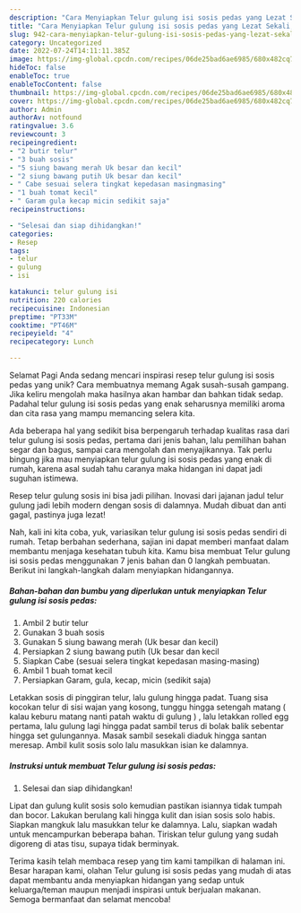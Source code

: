 ```yaml
---
description: "Cara Menyiapkan Telur gulung isi sosis pedas yang Lezat Sekali, Sempurna"
title: "Cara Menyiapkan Telur gulung isi sosis pedas yang Lezat Sekali, Sempurna"
slug: 942-cara-menyiapkan-telur-gulung-isi-sosis-pedas-yang-lezat-sekali-sempurna
category: Uncategorized
date: 2022-07-24T14:11:11.385Z
image: https://img-global.cpcdn.com/recipes/06de25bad6ae6985/680x482cq70/telur-gulung-isi-sosis-pedas-foto-resep-utama.jpg
hideToc: false
enableToc: true
enableTocContent: false
thumbnail: https://img-global.cpcdn.com/recipes/06de25bad6ae6985/680x482cq70/telur-gulung-isi-sosis-pedas-foto-resep-utama.jpg
cover: https://img-global.cpcdn.com/recipes/06de25bad6ae6985/680x482cq70/telur-gulung-isi-sosis-pedas-foto-resep-utama.jpg
author: Admin
authorAv: notfound
ratingvalue: 3.6
reviewcount: 3
recipeingredient:
- "2 butir telur"
- "3 buah sosis"
- "5 siung bawang merah Uk besar dan kecil"
- "2 siung bawang putih Uk besar dan kecil"
- " Cabe sesuai selera tingkat kepedasan masingmasing"
- "1 buah tomat kecil"
- " Garam gula kecap micin sedikit saja"
recipeinstructions:

- "Selesai dan siap dihidangkan!"
categories:
- Resep
tags:
- telur
- gulung
- isi

katakunci: telur gulung isi 
nutrition: 220 calories
recipecuisine: Indonesian
preptime: "PT33M"
cooktime: "PT46M"
recipeyield: "4"
recipecategory: Lunch

---
```



Selamat Pagi Anda sedang mencari inspirasi resep telur gulung isi sosis pedas yang unik? Cara membuatnya memang Agak susah-susah gampang. Jika keliru mengolah maka hasilnya akan hambar dan bahkan tidak sedap. Padahal telur gulung isi sosis pedas yang enak seharusnya memiliki aroma dan cita rasa yang mampu memancing selera kita.


Ada beberapa hal yang sedikit bisa berpengaruh terhadap kualitas rasa dari telur gulung isi sosis pedas, pertama dari jenis bahan, lalu pemilihan bahan segar dan bagus, sampai cara mengolah dan menyajikannya. Tak perlu bingung jika mau menyiapkan telur gulung isi sosis pedas yang enak di rumah, karena asal sudah tahu caranya maka hidangan ini dapat jadi suguhan istimewa.

Resep telur gulung sosis ini bisa jadi pilihan. Inovasi dari jajanan jadul telur gulung jadi lebih modern dengan sosis di dalamnya. Mudah dibuat dan anti gagal, pastinya juga lezat!


Nah, kali ini kita coba, yuk, variasikan telur gulung isi sosis pedas sendiri di rumah. Tetap berbahan sederhana, sajian ini dapat memberi manfaat dalam membantu menjaga kesehatan tubuh kita. Kamu bisa membuat Telur gulung isi sosis pedas menggunakan 7 jenis bahan dan 0 langkah pembuatan. Berikut ini langkah-langkah dalam menyiapkan hidangannya.

<!--inarticleads1-->

##### Bahan-bahan dan bumbu yang diperlukan untuk menyiapkan Telur gulung isi sosis pedas:

1. Ambil 2 butir telur
1. Gunakan 3 buah sosis
1. Gunakan 5 siung bawang merah (Uk besar dan kecil)
1. Persiapkan 2 siung bawang putih (Uk besar dan kecil
1. Siapkan  Cabe (sesuai selera tingkat kepedasan masing-masing)
1. Ambil 1 buah tomat kecil
1. Persiapkan  Garam, gula, kecap, micin (sedikit saja)


Letakkan sosis di pinggiran telur, lalu gulung hingga padat. Tuang sisa kocokan telur di sisi wajan yang kosong, tunggu hingga setengah matang ( kalau keburu matang nanti patah waktu di gulung ) , lalu letakkan rolled egg pertama, lalu gulung lagi hingga padat sambil terus di bolak balik sebentar hingga set gulungannya. Masak sambil sesekali diaduk hingga santan meresap. Ambil kulit sosis solo lalu masukkan isian ke dalamnya. 

<!--inarticleads2-->

##### Instruksi untuk membuat Telur gulung isi sosis pedas:


1. Selesai dan siap dihidangkan!

Lipat dan gulung kulit sosis solo kemudian pastikan isiannya tidak tumpah dan bocor. Lakukan berulang kali hingga kulit dan isian sosis solo habis. Siapkan mangkuk lalu masukkan telur ke dalamnya. Lalu, siapkan wadah untuk mencampurkan beberapa bahan. Tiriskan telur gulung yang sudah digoreng di atas tisu, supaya tidak berminyak. 

Terima kasih telah membaca resep yang tim kami tampilkan di halaman ini. Besar harapan kami, olahan Telur gulung isi sosis pedas yang mudah di atas dapat membantu anda menyiapkan hidangan yang sedap untuk keluarga/teman maupun menjadi inspirasi untuk berjualan makanan. Semoga bermanfaat dan selamat mencoba!
